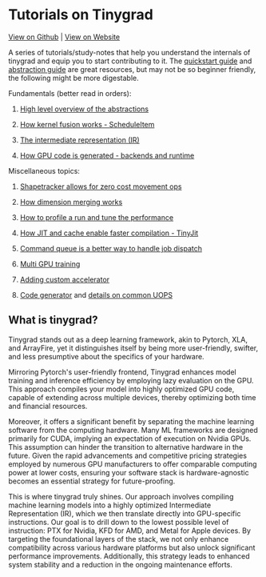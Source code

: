 # Tutorials on Tinygrad 

[View on Github](https://github.com/mesozoic-egg/tinygrad-notes) |
[View on Website](https://mesozoic-egg.github.io/tinygrad-notes)

A series of tutorials/study-notes that help you understand the internals of tinygrad
and equip you to start contributing to it. 
The [quickstart guide](https://github.com/tinygrad/tinygrad/blob/master/docs/quickstart.md)
and [abstraction guide](https://github.com/tinygrad/tinygrad/blob/master/docs/abstractions2.py)
are great resources, but may not be so beginner friendly, the following might be
more digestable.

Fundamentals (better read in orders):

1. [High level overview of the abstractions](dotproduct.md)

1. [How kernel fusion works - ScheduleItem](scheduleitem.md)

1. [The intermediate representation (IR)](uops.md)

1. [How GPU code is generated - backends and runtime](backends.md) 


Miscellaneous topics:

1. [Shapetracker allows for zero cost movement ops](shapetracker.md) 

1. [How dimension merging works](mergedim.md)

1. [How to profile a run and tune the performance](profiling.md)

1. [How JIT and cache enable faster compilation - TinyJit](jit.md)

1. [Command queue is a better way to handle job dispatch](commandqueue.md)

1. [Multi GPU training](multigpu.md)

1. [Adding custom accelerator](addingaccelerator.md)

1. [Code generator](codegen.md) and [details on common UOPS](uops-doc.md)

## What is tinygrad?

Tinygrad stands out as a deep learning framework, akin to Pytorch, XLA, and ArrayFire, 
yet it distinguishes itself by being more user-friendly, swifter, and less presumptive 
about the specifics of your hardware.

Mirroring Pytorch's user-friendly frontend, Tinygrad enhances model training and 
inference efficiency by employing lazy evaluation on the GPU. This approach compiles 
your model into highly optimized GPU code, capable of extending across multiple devices, 
thereby optimizing both time and financial resources.

Moreover, it offers a significant benefit by separating the machine learning software 
from the computing hardware. 
Many ML frameworks are designed primarily for CUDA, implying an expectation of
execution on Nvidia GPUs. This assumption can hinder the transition to alternative 
hardware in the future. Given the rapid advancements and competitive pricing strategies 
employed by numerous GPU manufacturers to offer comparable computing power at lower 
costs, ensuring your software stack is hardware-agnostic becomes an essential strategy 
for future-proofing.

This is where tinygrad truly shines. Our approach involves compiling machine 
learning models into a highly optimized Intermediate Representation (IR), which 
we then translate directly into GPU-specific instructions. Our goal is to drill 
down to the lowest possible level of instruction: PTX for Nvidia, KFD for AMD, 
and Metal for Apple devices. By targeting the foundational layers of the stack, 
we not only enhance compatibility across various hardware platforms but also unlock 
significant performance improvements. Additionally, this strategy leads to enhanced 
system stability and a reduction in the ongoing maintenance efforts.
